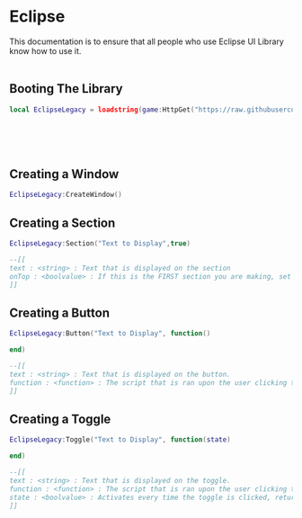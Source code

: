 # Eclipse
This documentation is to ensure that all people who use Eclipse UI Library know how to use it.
<br><br>
## Booting The Library
```lua
local EclipseLegacy = loadstring(game:HttpGet("https://raw.githubusercontent.com/qalue/projects/main/uilibrary.lua",true))()
```
<br><br><br>


## Creating a Window

```lua
EclipseLegacy:CreateWindow()
```

## Creating a Section

```lua
EclipseLegacy:Section("Text to Display",true)

--[[
text : <string> : Text that is displayed on the section
onTop : <boolvalue> : If this is the FIRST section you are making, set it to true, otherwise remove 'true'
]]
```

## Creating a Button

```lua
EclipseLegacy:Button("Text to Display", function()

end)

--[[
text : <string> : Text that is displayed on the button.
function : <function> : The script that is ran upon the user clicking the button
]]
```

## Creating a Toggle


```lua
EclipseLegacy:Toggle("Text to Display", function(state)

end)

--[[
text : <string> : Text that is displayed on the toggle.
function : <function> : The script that is ran upon the user clicking the toggle
state : <boolvalue> : Activates every time the toggle is clicked, returns whether the toggle is set to true or false
]]
```
